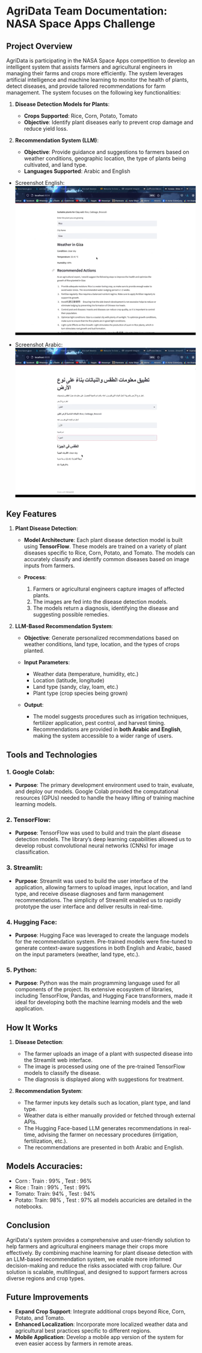 # AgriData Team Documentation: NASA Space Apps Challenge

## Project Overview

AgriData is participating in the NASA Space Apps competition to develop an intelligent system that assists farmers and agricultural engineers in managing their farms and crops more efficiently. The system leverages artificial intelligence and machine learning to monitor the health of plants, detect diseases, and provide tailored recommendations for farm management. The system focuses on the following key functionalities:

1. **Disease Detection Models for Plants**: 
   - **Crops Supported**: Rice, Corn, Potato, Tomato
   - **Objective**: Identify plant diseases early to prevent crop damage and reduce yield loss.
  
2. **Recommendation System (LLM)**:
   - **Objective**: Provide guidance and suggestions to farmers based on weather conditions, geographic location, the type of plants being cultivated, and land type.
   - **Languages Supported**: Arabic and English
- Screenshot English:
   ![Recommendation System](https://github.com/Ahmedtronic/NasaSpaceApps2024/blob/main/testing%20recommnder%20en.png)

- Screenshot Arabic:
   ![Recommendation System](https://github.com/Ahmedtronic/NasaSpaceApps2024/blob/main/testing%20recommender%20ar.png)


## Key Features

1. **Plant Disease Detection**:
   - **Model Architecture**: Each plant disease detection model is built using **TensorFlow**. These models are trained on a variety of plant diseases specific to Rice, Corn, Potato, and Tomato. The models can accurately classify and identify common diseases based on image inputs from farmers.
   
   - **Process**:
     1. Farmers or agricultural engineers capture images of affected plants.
     2. The images are fed into the disease detection models.
     3. The models return a diagnosis, identifying the disease and suggesting possible remedies.

2. **LLM-Based Recommendation System**:
   - **Objective**: Generate personalized recommendations based on weather conditions, land type, location, and the types of crops planted.
   
   - **Input Parameters**:
     - Weather data (temperature, humidity, etc.)
     - Location (latitude, longitude)
     - Land type (sandy, clay, loam, etc.)
     - Plant type (crop species being grown)

   - **Output**:
     - The model suggests procedures such as irrigation techniques, fertilizer application, pest control, and harvest timing. 
     - Recommendations are provided in **both Arabic and English**, making the system accessible to a wider range of users.

## Tools and Technologies

### 1. **Google Colab**:
   - **Purpose**: The primary development environment used to train, evaluate, and deploy our models. Google Colab provided the computational resources (GPUs) needed to handle the heavy lifting of training machine learning models.
   
### 2. **TensorFlow**:
   - **Purpose**: TensorFlow was used to build and train the plant disease detection models. The library’s deep learning capabilities allowed us to develop robust convolutional neural networks (CNNs) for image classification.

### 3. **Streamlit**:
   - **Purpose**: Streamlit was used to build the user interface of the application, allowing farmers to upload images, input location, and land type, and receive disease diagnoses and farm management recommendations. The simplicity of Streamlit enabled us to rapidly prototype the user interface and deliver results in real-time.

### 4. **Hugging Face**:
   - **Purpose**: Hugging Face was leveraged to create the language models for the recommendation system. Pre-trained models were fine-tuned to generate context-aware suggestions in both English and Arabic, based on the input parameters (weather, land type, etc.).

### 5. **Python**:
   - **Purpose**: Python was the main programming language used for all components of the project. Its extensive ecosystem of libraries, including TensorFlow, Pandas, and Hugging Face transformers, made it ideal for developing both the machine learning models and the web application.

## How It Works

1. **Disease Detection**:
   - The farmer uploads an image of a plant with suspected disease into the Streamlit web interface.
   - The image is processed using one of the pre-trained TensorFlow models to classify the disease.
   - The diagnosis is displayed along with suggestions for treatment.

2. **Recommendation System**:
   - The farmer inputs key details such as location, plant type, and land type.
   - Weather data is either manually provided or fetched through external APIs.
   - The Hugging Face-based LLM generates recommendations in real-time, advising the farmer on necessary procedures (irrigation, fertilization, etc.).
   - The recommendations are presented in both Arabic and English.


## Models Accuracies:
- Corn : Train : 99% , Test : 96%
- Rice : Train : 99% , Test : 99%
- Tomato: Train: 94% , Test : 94%
- Potato: Train: 98% , Test : 97%
all models accuricies are detailed in the notebooks.
  

## Conclusion

AgriData's system provides a comprehensive and user-friendly solution to help farmers and agricultural engineers manage their crops more effectively. By combining machine learning for plant disease detection with an LLM-based recommendation system, we enable more informed decision-making and reduce the risks associated with crop failure. Our solution is scalable, multilingual, and designed to support farmers across diverse regions and crop types.

## Future Improvements

- **Expand Crop Support**: Integrate additional crops beyond Rice, Corn, Potato, and Tomato.
- **Enhanced Localization**: Incorporate more localized weather data and agricultural best practices specific to different regions.
- **Mobile Application**: Develop a mobile app version of the system for even easier access by farmers in remote areas.
